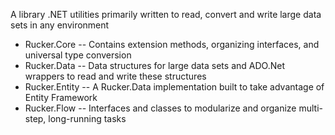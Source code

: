 A library .NET utilities primarily written to read, convert and write large data sets in any environment

+ Rucker.Core -- Contains extension methods, organizing interfaces, and universal type conversion
+ Rucker.Data -- Data structures for large data sets and ADO.Net wrappers to read and write these structures
+ Rucker.Entity -- A Rucker.Data implementation built to take advantage of Entity Framework
+ Rucker.Flow -- Interfaces and classes to modularize and organize multi-step, long-running tasks